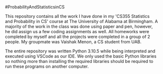 #ProbabilityAndStatisticsinCS

This repository contains all the work I have done in my 'CS355 Statistics and Probability in CS' course 
at The University of Alabama at Birmingham. A majority of the work in the class was done using paper and 
pen, however, he did assign us a few coding assignments as well. All homeworks were completed by myself 
and all the projects were completed in a group of 2 people. My groupmate was Vaishak Menon, a CS student
from UAB. 

The entire repository was written Python 3.10.5 while being interpreted and executed using VSCode as our
IDE. We only used the basic Python libraries so nothing more than installing the required libraries should 
be required to run these programs on another computer.